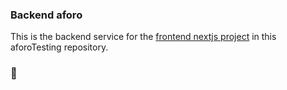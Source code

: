 
### Backend aforo
This is the backend service for the [frontend nextjs project](https://github.com/santiagoMeloMedina/aforoTesting/tree/dev/frontend) in this aforoTesting repository. 

### 🎉